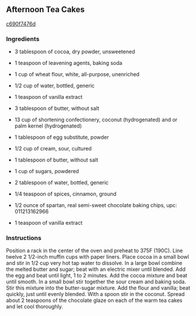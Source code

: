 ## Afternoon Tea Cakes

[c690f7476d](https://recipeland.com/recipe/v/afternoon-tea-cakes-2838)

### Ingredients

 - 3 tablespoon of cocoa, dry powder, unsweetened

 - 1 teaspoon of leavening agents, baking soda

 - 1 cup of wheat flour, white, all-purpose, unenriched

 - 1/2 cup of water, bottled, generic

 - 1 teaspoon of vanilla extract

 - 3 tablespoon of butter, without salt

 - 13 cup of shortening confectionery, coconut (hydrogenated) and or palm kernel (hydrogenated)

 - 1 tablespoon of egg substitute, powder

 - 1/2 cup of cream, sour, cultured

 - 1 tablespoon of butter, without salt

 - 1 cup of sugars, powdered

 - 2 tablespoon of water, bottled, generic

 - 1/4 teaspoon of spices, cinnamon, ground

 - 1/2 ounce of spartan, real semi-sweet chocolate baking chips, upc: 011213162966

 - 1 teaspoon of vanilla extract

### Instructions

Position a rack in the center of the oven and preheat to 375F (190C). Line twelve 2 1/2-inch muffin cups with paper liners. Place cocoa in a small bowl and stir in 1/2 cup very hot tap water to dissolve. In a large bowl combine the melted butter and sugar; beat with an electric mixer until blended. Add the egg and beat until light, 1 to 2 minutes. Add the cocoa mixture and beat until smooth. In a small bowl stir together the sour cream and baking soda. Stir this mixture into the butter-sugar mixture. Add the flour and vanilla; beat quickly, just until evenly blended. With a spoon stir in the coconut. Spread about 2 teaspoons of the chocolate glaze on each of the warm tea cakes and let cool thoroughly.
